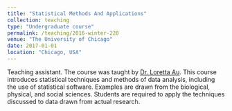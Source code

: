 ```yaml
---
title: "Statistical Methods And Applications"
collection: teaching
type: "Undergraduate course"
permalink: /teaching/2016-winter-220
venue: "The University of Chicago"
date: 2017-01-01
location: "Chicago, USA"
---
```


Teaching assistant. The course was taught by [Dr. Loretta Au](https://galton.uchicago.edu/~yibi/). This course introduces statistical techniques and methods of data analysis, including the use of statistical software. Examples are drawn from the biological, physical, and social sciences. Students are required to apply the techniques discussed to data drawn from actual research.
